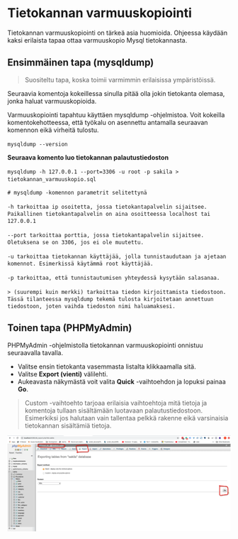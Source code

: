 # Tietokannan varmuuskopiointi

Tietokannan varmuuskopiointi on tärkeä asia huomioida. Ohjeessa käydään kaksi erilaista tapaa ottaa varmuuskopio Mysql tietokannasta.

## Ensimmäinen tapa (mysqldump)

> Suositeltu tapa, koska toimii varmimmin erilaisissa ympäristöissä.

Seuraavia komentoja kokeillessa sinulla pitää olla jokin tietokanta olemasa, jonka haluat varmuuskopioida.

Varmuuskopiointi tapahtuu käyttäen mysqldump -ohjelmistoa. Voit kokeilla komentokehotteessa, että työkalu on asennettu antamalla seuraavan komennon eikä virheitä tulostu.

`mysqldump --version`

**Seuraava komento luo tietokannan palautustiedoston**

`mysqldump -h 127.0.0.1 --port=3306 -u root -p sakila > tietokannan_varmuuskopio.sql`

```
# mysqldump -komennon parametrit selitettynä

-h tarkoittaa ip osoitetta, jossa tietokantapalvelin sijaitsee. Paikallinen tietokantapalvelin on aina osoitteessa localhost tai 127.0.0.1

--port tarkoittaa porttia, jossa tietokantapalvelin sijaitsee. Oletuksena se on 3306, jos ei ole muutettu.

-u tarkoittaa tietokannan käyttäjää, jolla tunnistaudutaan ja ajetaan komennot. Esimerkissä käytämmä root käyttäjää.

-p tarkoittaa, että tunnistautumisen yhteydessä kysytään salasanaa.

> (suurempi kuin merkki) tarkoittaa tiedon kirjoittamista tiedostoon. Tässä tilanteessa mysqldump tekemä tulosta kirjoitetaan annettuun tiedostoon, joten vaihda tiedoston nimi haluamaksesi.
```

## Toinen tapa (PHPMyAdmin)

PHPMyAdmin -ohjelmistolla tietokannan varmuuskopiointi onnistuu seuraavalla tavalla.

- Valitse ensin tietokanta vasemmasta listalta klikkaamalla sitä.
- Valitse **Export (vienti)** välilehti.
- Aukeavasta näkymästä voit valita **Quick** -vaihtoehdon ja lopuksi painaa **Go**.

> Custom -vaihtoehto tarjoaa erilaisia vaihtoehtoja mitä tietoja ja komentoja tullaan sisältämään luotavaan palautustiedostoon. Esimerkiksi jos halutaan vain tallentaa pelkkä rakenne eikä varsinaisia tietokannan sisältämiä tietoja.

![Thumnbail](../assets/images/007-tietokannan-varmuuskopiointi_01.png)
